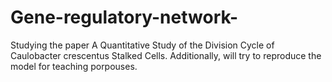 # Gene-regulatory-network-

Studying the paper A Quantitative Study of the Division Cycle of Caulobacter crescentus Stalked Cells. Additionally, will try to reproduce the model for teaching porpouses. 

